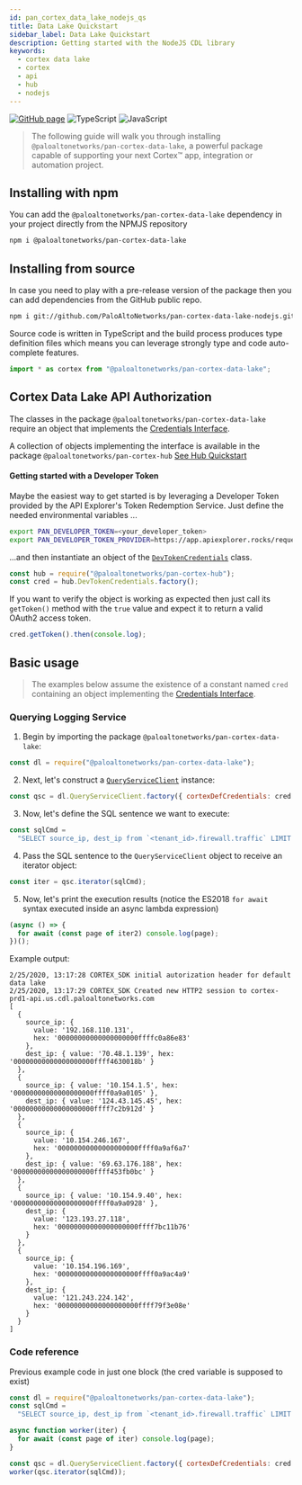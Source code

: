 ```yaml
---
id: pan_cortex_data_lake_nodejs_qs
title: Data Lake Quickstart
sidebar_label: Data Lake Quickstart
description: Getting started with the NodeJS CDL library
keywords:
  - cortex data lake
  - cortex
  - api
  - hub
  - nodejs
---
```


[![GitHub page](https://img.shields.io/badge/GitHub-Repo-brightgreen?style=for-the-badge&logo=github)](https://github.com/PaloAltoNetworks/pan-cortex-data-lake-nodejs) ![TypeScript](https://img.shields.io/badge/lang-TypeScript-blue?style=for-the-badge) ![JavaScript](https://img.shields.io/badge/lang-JavaScript-orange?style=for-the-badge)

> The following guide will walk you through installing `@paloaltonetworks/pan-cortex-data-lake`, a powerful package capable of supporting your next Cortex™ app, integration or automation project.

## Installing with npm

You can add the `@paloaltonetworks/pan-cortex-data-lake` dependency in your project directly from the NPMJS repository

```bash
npm i @paloaltonetworks/pan-cortex-data-lake
```

## Installing from source

In case you need to play with a pre-release version of the package then you can add dependencies from the GitHub public repo.

```bash
npm i git://github.com/PaloAltoNetworks/pan-cortex-data-lake-nodejs.git
```

Source code is written in TypeScript and the build process produces type
definition files which means you can leverage strongly type and code
auto-complete features.

```ts
import * as cortex from "@paloaltonetworks/pan-cortex-data-lake";
```

## Cortex Data Lake API Authorization

The classes in the package `@paloaltonetworks/pan-cortex-data-lake` require an object that implements the [Credentials Interface](https://github.com/PaloAltoNetworks/pan-cortex-data-lake-nodejs/blob/master/doc/interfaces/credentials.md).

A collection of objects implementing the interface is available in the package `@paloaltonetworks/pan-cortex-hub` [See Hub Quickstart](/docs/data_lake/develop/pan_cortex_hub_nodejs_qs)

#### Getting started with a Developer Token

Maybe the easiest way to get started is by leveraging a Developer Token provided by the API Explorer's Token Redemption Service. Just define the needed environmental variables ...

```bash
export PAN_DEVELOPER_TOKEN=<your_developer_token>
export PAN_DEVELOPER_TOKEN_PROVIDER=https://app.apiexplorer.rocks/request_token
```

...and then instantiate an object of the [`DevTokenCredentials`](https://github.com/PaloAltoNetworks/pan-cortex-hub-nodejs/blob/master/doc/classes/devtokencredentials.md) class.

```javascript
const hub = require("@paloaltonetworks/pan-cortex-hub");
const cred = hub.DevTokenCredentials.factory();
```

If you want to verify the object is working as expected then just call its `getToken()` method with the `true` value and expect it to return a valid OAuth2 access token.

```javascript
cred.getToken().then(console.log);
```

## Basic usage

> The examples below assume the existence of a constant named `cred` containing an object implementing the [Credentials Interface](https://github.com/PaloAltoNetworks/pan-cortex-data-lake-nodejs/blob/master/doc/interfaces/credentials.md).

### Querying Logging Service

1. Begin by importing the package `@paloaltonetworks/pan-cortex-data-lake`:

```javascript
const dl = require("@paloaltonetworks/pan-cortex-data-lake");
```

2. Next, let's construct a [`QueryServiceClient`](https://github.com/PaloAltoNetworks/pan-cortex-data-lake-nodejs/blob/master/doc/classes/queryserviceclient.md) instance:

```javascript
const qsc = dl.QueryServiceClient.factory({ cortexDefCredentials: cred });
```

3. Now, let's define the SQL sentence we want to execute:

```javascript
const sqlCmd =
  "SELECT source_ip, dest_ip from `<tenant_id>.firewall.traffic` LIMIT 5";
```

4. Pass the SQL sentence to the `QueryServiceClient` object to receive an iterator object:

```javascript
const iter = qsc.iterator(sqlCmd);
```

5. Now, let's print the execution results (notice the ES2018 `for await` syntax executed inside an async lambda expression)

```javascript
(async () => {
  for await (const page of iter2) console.log(page);
})();
```

Example output:

```text
2/25/2020, 13:17:28 CORTEX_SDK initial autorization header for default data lake
2/25/2020, 13:17:29 CORTEX_SDK Created new HTTP2 session to cortex-prd1-api.us.cdl.paloaltonetworks.com
[
  {
    source_ip: {
      value: '192.168.110.131',
      hex: '00000000000000000000ffffc0a86e83'
    },
    dest_ip: { value: '70.48.1.139', hex: '00000000000000000000ffff4630018b' }
  },
  {
    source_ip: { value: '10.154.1.5', hex: '00000000000000000000ffff0a9a0105' },
    dest_ip: { value: '124.43.145.45', hex: '00000000000000000000ffff7c2b912d' }
  },
  {
    source_ip: {
      value: '10.154.246.167',
      hex: '00000000000000000000ffff0a9af6a7'
    },
    dest_ip: { value: '69.63.176.188', hex: '00000000000000000000ffff453fb0bc' }
  },
  {
    source_ip: { value: '10.154.9.40', hex: '00000000000000000000ffff0a9a0928' },
    dest_ip: {
      value: '123.193.27.118',
      hex: '00000000000000000000ffff7bc11b76'
    }
  },
  {
    source_ip: {
      value: '10.154.196.169',
      hex: '00000000000000000000ffff0a9ac4a9'
    },
    dest_ip: {
      value: '121.243.224.142',
      hex: '00000000000000000000ffff79f3e08e'
    }
  }
]
```

### Code reference

Previous example code in just one block (the cred variable is supposed to exist)

```javascript
const dl = require("@paloaltonetworks/pan-cortex-data-lake");
const sqlCmd =
  "SELECT source_ip, dest_ip from `<tenant_id>.firewall.traffic` LIMIT 5";

async function worker(iter) {
  for await (const page of iter) console.log(page);
}

const qsc = dl.QueryServiceClient.factory({ cortexDefCredentials: cred });
worker(qsc.iterator(sqlCmd));
```
